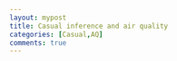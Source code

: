 ```yaml
---
layout: mypost
title: Casual inference and air quality
categories: [Casual,AQ]
comments: true
---
```


<div id="adobe-dc-view" style="height: 500px; "></div>
<script src="https://documentcloud.adobe.com/view-sdk/main.js"></script>
<script type="text/javascript">
	document.addEventListener("adobe_dc_view_sdk.ready", function(){ 
		var adobeDCView = new AdobeDC.View({clientId: "a54b021b77f94e2fb4bc0ce20f4403b4", divId: "adobe-dc-view"});
		adobeDCView.previewFile({
			content:{location: {url: "Casual_inference_and_AQ.pdf"}},
			metaData:{fileName: "Casual_inference_and_AQ.pdf"}
		}, {embedMode: "SIZED_CONTAINER"});
	});
</script>
